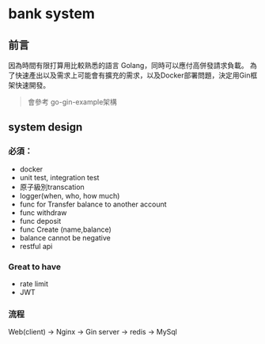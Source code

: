 # bank system

## 前言

因為時間有限打算用比較熟悉的語言 Golang，同時可以應付高併發請求負載。
為了快速產出以及需求上可能會有擴充的需求，以及Docker部署問題，決定用Gin框架快速開發。
>會參考 go-gin-example架構



## system design

### 必須：
- docker
- unit test, integration test
- 原子級別transcation
- logger(when, who, how much)
- func for Transfer balance to another account
- func withdraw
- func deposit
- func Create (name,balance)
- balance cannot be negative
- restful api

### Great to have

- rate limit
- JWT

### 流程

Web(client) -> Nginx -> Gin server -> redis -> MySql


